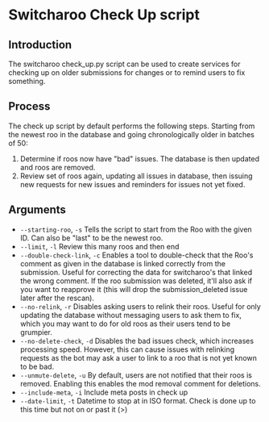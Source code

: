 # Switcharoo Check Up script

## Introduction

The switcharoo check_up.py script can be used to create services for checking up on older submissions for changes or 
to remind users to fix something.

## Process

The check up script by default performs the following steps. Starting from the newest roo 
in the database and going chronologically older in batches of 50:

1. Determine if roos now have "bad" issues. The database is then updated and roos are removed.
2. Review set of roos again, updating all issues in database, then issuing new requests for new issues and 
reminders for issues not yet fixed.

## Arguments

* `--starting-roo`, `-s` Tells the script to start from the Roo with the given ID. Can also be "last" to be
  the newest roo.
* `--limit`, `-l` Review this many roos and then end
* `--double-check-link`, `-c` Enables a tool to double-check that the Roo's comment as given in the database is linked 
correctly from the submission. Useful for correcting the data for switcharoo's that linked the wrong comment.
If the roo submission was deleted, it'll also ask if you want to reapprove it (this will drop the submission_deleted 
issue later after the rescan).
* `--no-relink`, `-r` Disables asking users to relink their roos. Useful for only updating the database without 
messaging users to ask them to fix, which you may want to do for old roos as their users tend to be grumpier.
* `--no-delete-check`, `-d` Disables the bad issues check, which increases processing speed. However, this can cause 
issues with relinking requests as the bot may ask a user to link to a roo that is not yet known to be bad.
* `--unmute-delete`, `-u` By default, users are not notified that their roos is removed. Enabling this enables the 
mod removal comment for deletions.
* `--include-meta`, `-i` Include meta posts in check up
* `--date-limit`, `-t` Datetime to stop at in ISO format. Check is done up to this time but not on or past it (>)